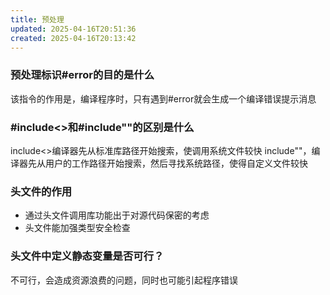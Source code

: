 ```yaml
---
title: 预处理
updated: 2025-04-16T20:51:36
created: 2025-04-16T20:13:42
---
```


### 预处理标识#error的目的是什么
该指令的作用是，编译程序时，只有遇到#error就会生成一个编译错误提示消息
### \#include\<\>和#include""的区别是什么
include\<\>编译器先从标准库路径开始搜索，使调用系统文件较快
include""，编译器先从用户的工作路径开始搜索，然后寻找系统路径，使得自定义文件较快
### 头文件的作用
- 通过头文件调用库功能出于对源代码保密的考虑
- 头文件能加强类型安全检查
### 头文件中定义静态变量是否可行？
不可行，会造成资源浪费的问题，同时也可能引起程序错误

